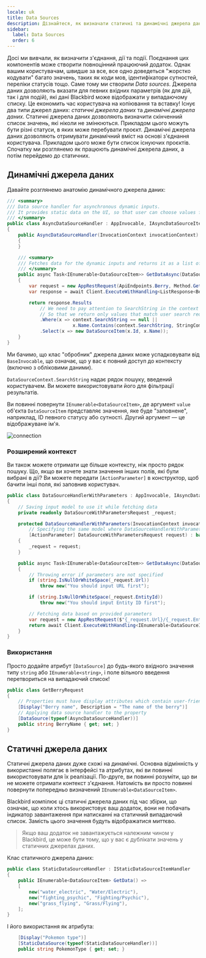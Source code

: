 ```yaml
---
locale: uk
title: Data Sources
description: Дізнайтеся, як визначати статичні та динамічні джерела даних для вхідних параметрів ваших дій та подій.
sidebar:
  label: Data Sources
  order: 6
---
```


Досі ми вивчали, як визначити з'єднання, дії та події. Поєднання цих компонентів може створити повноцінний працюючий додаток. Однак вашим користувачам, швидше за все, все одно доведеться "жорстко кодувати" багато значень, таких як коди мов, ідентифікатори сутностей, переліки статусів тощо. Саме тому ми створили _Data sources_. Джерела даних дозволяють вказати для певних вхідних параметрів (як для дій, так і для подій), які дані Blackbird може відображати у випадаючому списку. Це економить час користувача на копіювання та вставку! Існує два типи джерел даних: _статичні джерела даних_ та _динамічні джерела даних_. Статичні джерела даних дозволяють визначити скінченний список значень, які ніколи не змінюються. Прикладом цього можуть бути різні статуси, в яких може перебувати проєкт. Динамічні джерела даних дозволяють отримувати динамічний вміст на основі з'єднання користувача. Прикладом цього може бути список існуючих проєктів. Спочатку ми розглянемо як працюють динамічні джерела даних, а потім перейдемо до статичних.

## Динамічні джерела даних

Давайте розглянемо анатомію динамічного джерела даних:

```cs
/// <summary>
/// Data source handler for asynchronous dynamic inputs.
/// It provides static data on the UI, so that user can choose values from the dropdown instead of printing it manually.
/// </summary>
public class AsyncDataSourceHandler : AppInvocable, IAsyncDataSourceItemHandler
{
    public AsyncDataSourceHandler(InvocationContext invocationContext) : base(invocationContext)
    {
    }

    /// <summary>
    /// Fetches data for the dynamic inputs and returns it as a list of options.
    /// </summary>
    public async Task<IEnumerable<DataSourceItem>> GetDataAsync(DataSourceContext context, CancellationToken cancellationToken)
    {
        var request = new AppRestRequest(ApiEndpoints.Berry, Method.Get, Creds);
        var response = await Client.ExecuteWithHandling<ListResponse<Berry>>(request);

        return response.Results
            // We need to pay attention to SearchString in the context
            // So that we return only values that match user search request
            .Where(x => context.SearchString == null ||
                        x.Name.Contains(context.SearchString, StringComparison.OrdinalIgnoreCase))
            .Select(x => new DataSourceItem(x.Id, x.Name));
    }
}
```

Ми бачимо, що клас "обробник" джерела даних може успадковувати від `BaseInvocable`, що означає, що у вас є повний доступ до контексту (включно з обліковими даними).

`DataSourceContext.SearchString` надає рядок пошуку, введений користувачем. Ви можете використовувати його для фільтрації результатів.

Ви повинні повернути `IEnumerable<DataSourceItem>`, де аргумент `value` об'єкта `DataSourceItem` представляє значення, яке буде "заповнене", наприклад, ID певного статусу або сутності. Другий аргумент — це відображуване ім'я.

![connection](~/assets/docs/dynamic_input.png)

### Розширений контекст

Ви також можете отримати ще більше контексту, ніж просто рядок пошуку. Що, якщо ви хочете знати значення інших полів, які були вибрані в дії? Ви можете передати `[ActionParameter]` в конструктор, щоб бачити інші поля, які заповнив користувач.

```cs
public class DataSourceHandlerWithParameters : AppInvocable, IAsyncDataSourceItemHandler
{
    // Saving input model to use it while fetching data
    private readonly DataSourceWithParametersRequest _request;

    protected DataSourceHandlerWithParameters(InvocationContext invocationContext,
        // Specifying the same model where DataSourceHandlerWithParameters was added
        [ActionParameter] DataSourceWithParametersRequest request) : base(invocationContext)
    {
        _request = request;
    }

    public async Task<IEnumerable<DataSourceItem>> GetDataAsync(DataSourceContext context, CancellationToken cancellationToken)
    {
        // Throwing error if parameters are not specified
        if (string.IsNullOrWhiteSpace(_request.Url))
            throw new("You should input URL first");

        if (string.IsNullOrWhiteSpace(_request.EntityId))
            throw new("You should input Entity ID first");

        // Fetching data based on provided parameters
        var request = new AppRestRequest($"{_request.Url}/{_request.EntityId}", Method.Get, Creds);
        return await Client.ExecuteWithHandling<IEnumerable<DataSourceItem>>(request);
    }
}
```

### Використання

Просто додайте атрибут `[DataSource]` до будь-якого вхідного значення типу `string` або `IEnumerable<string>`, і поле вільного введення перетвориться на випадаючий список!

```cs
public class GetBerryRequest
{
    // Properties must have display attributes which contain user-friendly name of variable
    [Display("Berry name", Description = "The name of the berry")]
    // Applying data source handler to the property
    [DataSource(typeof(AsyncDataSourceHandler))]
    public string BerryName { get; set; }
}
```

## Статичні джерела даних

Статичні джерела даних дуже схожі на динамічні. Основна відмінність у використанні полягає в інтерфейсі та атрибутах, які ви повинні використовувати для їх реалізації. По-друге, ви повинні розуміти, що ви не можете отримати контекст з'єднання. Натомість ви просто повинні повернути попередньо визначений `IEnumerable<DataSourceItem>`.

Blackbird компілює ці статичні джерела даних під час збірки, що означає, що коли хтось використовує ваш додаток, вони не побачать індикатор завантаження при натисканні на статичний випадаючий список. Замість цього значення будуть відображатися миттєво.

> Якщо ваш додаток не завантажується належним чином у Blackbird, це може бути тому, що у вас є дублікати значень у статичних джерелах даних.

Клас статичного джерела даних:

```cs
public class StaticDataSourceHandler : IStaticDataSourceItemHandler
{
    public IEnumerable<DataSourceItem> GetData() =>
    [
        new("water_electric", "Water/Electric"),
        new("fighting_psychic", "Fighting/Psychic"),
        new("grass_flying", "Grass/Flying"),
    ];
}
```

І його використання як атрибута:

```cs
    [Display("Pokemon type")]
    [StaticDataSource(typeof(StaticDataSourceHandler))]
    public string PokemonType { get; set; }
```